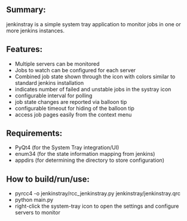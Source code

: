 Summary:
--------

jenkinstray is a simple system tray application to monitor jobs in one or more
jenkins instances.

Features:
---------

* Multiple servers can be monitored
* Jobs to watch can be configured for each server
* Combined job state shown through the icon with colors similar to standard
  jenkins installation
* indicates number of failed and unstable jobs in the systray icon
* configurable interval for polling
* job state changes are reported via balloon tip
* configurable timeout for hiding of the balloon tip
* access job pages easily from the context menu

Requirements:
-------------

* PyQt4 (for the System Tray integration/UI)
* enum34 (for the state information mapping from jenkins)
* appdirs (for determining the directory to store configuration)

How to build/run/use:
-----------------

* pyrcc4 -o jenkinstray/rcc_jenkinstray.py jenkinstray/jenkinstray.qrc
* python main.py
* right-click the system-tray icon to open the settings and configure servers to monitor
